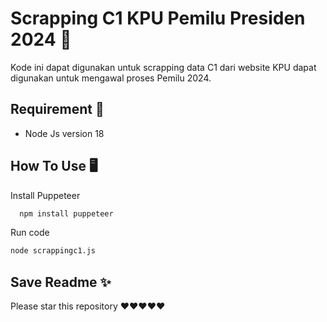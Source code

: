
  # Scrapping C1 KPU Pemilu Presiden 2024 📝  
  Kode ini dapat digunakan untuk scrapping data C1 dari website KPU dapat digunakan untuk mengawal proses Pemilu 2024.  
  
  ## Requirement 🚀  
  - Node Js version 18
  
  
## How To Use  🖥️
Install Puppeteer

~~~bash  
  npm install puppeteer
~~~

Run code 

~~~bash  
node scrappingc1.js
~~~  

      
  ## Save Readme ✨  
  Please star this repository ❤️❤️❤️❤️❤️